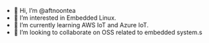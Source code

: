- 👋 Hi, I’m @aftnoontea
- 👀 I’m interested in Embedded Linux.
- 🌱 I’m currently learning AWS IoT and Azure IoT.
- 💞️ I’m looking to collaborate on OSS related to embedded system.s

<!---
aftnoontea/aftnoontea is a ✨ special ✨ repository because its `README.md` (this file) appears on your GitHub profile.
You can click the Preview link to take a look at your changes.
--->

